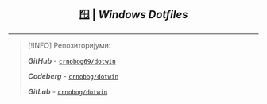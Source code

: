 <div align="center">

## 🪟 | *Windows Dotfiles*

</div align="center">

---

> [!INFO]
> Репозиторијуми:
>
> **_GitHub_** - [`crnobog69/dotwin`](https://github.com/crnobog69/dotwin)
>
> **_Codeberg_** - [`crnobog/dotwin`](https://codeberg.org/crnobog/dotwin)
>
> **_GitLab_** - [`crnobog/dotwin`](https://gitlab.com/crnobog/dotwin)